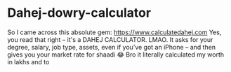 # Dahej-dowry-calculator
So I came across this absolute gem: https://www.calculatedahej.com Yes, you read that right – it's a DAHEJ CALCULATOR. LMAO. It asks for your degree, salary, job type, assets, even if you’ve got an iPhone – and then gives you your market rate for shaadi 😂 Bro it literally calculated my worth in lakhs and to
